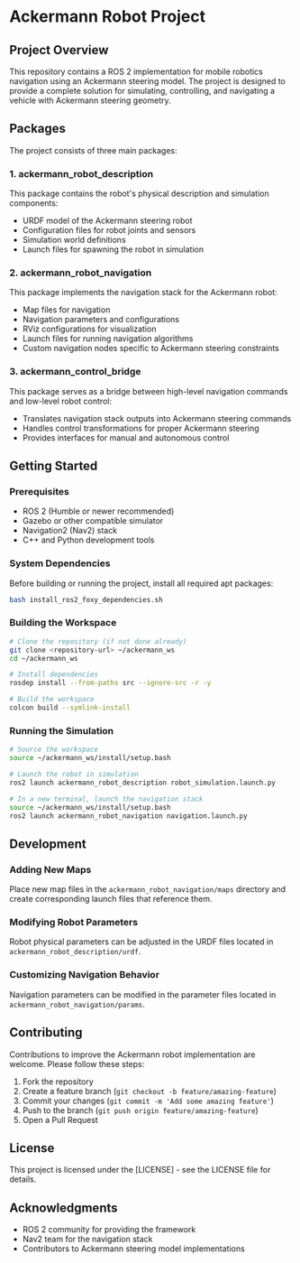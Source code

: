 # Ackermann Robot Project

## Project Overview

This repository contains a ROS 2 implementation for mobile robotics navigation using an Ackermann steering model. The project is designed to provide a complete solution for simulating, controlling, and navigating a vehicle with Ackermann steering geometry.

## Packages

The project consists of three main packages:

### 1. ackermann_robot_description

This package contains the robot's physical description and simulation components:
- URDF model of the Ackermann steering robot
- Configuration files for robot joints and sensors
- Simulation world definitions
- Launch files for spawning the robot in simulation

### 2. ackermann_robot_navigation

This package implements the navigation stack for the Ackermann robot:
- Map files for navigation
- Navigation parameters and configurations
- RViz configurations for visualization
- Launch files for running navigation algorithms
- Custom navigation nodes specific to Ackermann steering constraints

### 3. ackermann_control_bridge

This package serves as a bridge between high-level navigation commands and low-level robot control:
- Translates navigation stack outputs into Ackermann steering commands
- Handles control transformations for proper Ackermann steering
- Provides interfaces for manual and autonomous control

## Getting Started

### Prerequisites

- ROS 2 (Humble or newer recommended)
- Gazebo or other compatible simulator
- Navigation2 (Nav2) stack
- C++ and Python development tools

### System Dependencies

Before building or running the project, install all required apt packages:

```bash
bash install_ros2_foxy_dependencies.sh
```

### Building the Workspace

```bash
# Clone the repository (if not done already)
git clone <repository-url> ~/ackermann_ws
cd ~/ackermann_ws

# Install dependencies
rosdep install --from-paths src --ignore-src -r -y

# Build the workspace
colcon build --symlink-install
```

### Running the Simulation

```bash
# Source the workspace
source ~/ackermann_ws/install/setup.bash

# Launch the robot in simulation
ros2 launch ackermann_robot_description robot_simulation.launch.py

# In a new terminal, launch the navigation stack
source ~/ackermann_ws/install/setup.bash
ros2 launch ackermann_robot_navigation navigation.launch.py
```

## Development

### Adding New Maps

Place new map files in the `ackermann_robot_navigation/maps` directory and create corresponding launch files that reference them.

### Modifying Robot Parameters

Robot physical parameters can be adjusted in the URDF files located in `ackermann_robot_description/urdf`.

### Customizing Navigation Behavior

Navigation parameters can be modified in the parameter files located in `ackermann_robot_navigation/params`.

## Contributing

Contributions to improve the Ackermann robot implementation are welcome. Please follow these steps:

1. Fork the repository
2. Create a feature branch (`git checkout -b feature/amazing-feature`)
3. Commit your changes (`git commit -m 'Add some amazing feature'`)
4. Push to the branch (`git push origin feature/amazing-feature`)
5. Open a Pull Request

## License

This project is licensed under the [LICENSE] - see the LICENSE file for details.

## Acknowledgments

- ROS 2 community for providing the framework
- Nav2 team for the navigation stack
- Contributors to Ackermann steering model implementations
